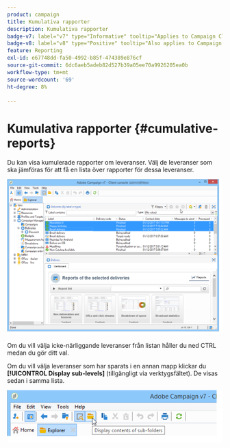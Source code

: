 ```yaml
---
product: campaign
title: Kumulativa rapporter
description: Kumulativa rapporter
badge-v7: label="v7" type="Informative" tooltip="Applies to Campaign Classic v7"
badge-v8: label="v8" type="Positive" tooltip="Also applies to Campaign v8"
feature: Reporting
exl-id: e67748dd-fa50-4992-b85f-474389e876cf
source-git-commit: 6dc6aeb5adeb82d527b39a05ee70a9926205ea0b
workflow-type: tm+mt
source-wordcount: '69'
ht-degree: 8%

---
```


# Kumulativa rapporter {#cumulative-reports}



Du kan visa kumulerade rapporter om leveranser. Välj de leveranser som ska jämföras för att få en lista över rapporter för dessa leveranser.

![](assets/s_ncs_user_report_compare_tab.png)

Om du vill välja icke-närliggande leveranser från listan håller du ned CTRL medan du gör ditt val.

Om du vill välja leveranser som har sparats i en annan mapp klickar du **[!UICONTROL Display sub-levels]** (tillgängligt via verktygsfältet). De visas sedan i samma lista.

![](assets/s_ncs_user_display_children_icon.png)
